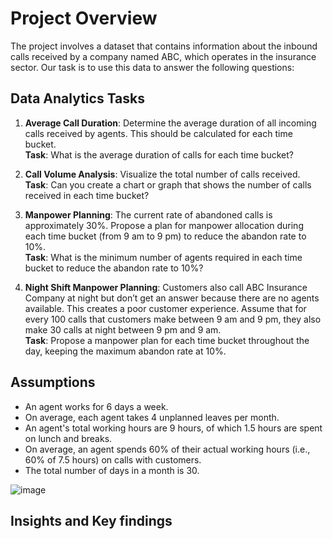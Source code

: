 # Project Overview

The project involves a dataset that contains information about the inbound calls received by a company named ABC, which operates in the insurance sector. Our task is to use this data to answer the following questions:

## Data Analytics Tasks

1. **Average Call Duration**: Determine the average duration of all incoming calls received by agents. This should be calculated for each time bucket.  
   **Task**: What is the average duration of calls for each time bucket?

2. **Call Volume Analysis**: Visualize the total number of calls received.  
   **Task**: Can you create a chart or graph that shows the number of calls received in each time bucket?

3. **Manpower Planning**: The current rate of abandoned calls is approximately 30%. Propose a plan for manpower allocation during each time bucket (from 9 am to 9 pm) to reduce the abandon rate to 10%.  
   **Task**: What is the minimum number of agents required in each time bucket to reduce the abandon rate to 10%?

4. **Night Shift Manpower Planning**: Customers also call ABC Insurance Company at night but don’t get an answer because there are no agents available. This creates a poor customer experience. Assume that for every 100 calls that customers make between 9 am and 9 pm, they also make 30 calls at night between 9 pm and 9 am.  
   **Task**: Propose a manpower plan for each time bucket throughout the day, keeping the maximum abandon rate at 10%.

## Assumptions
- An agent works for 6 days a week.
- On average, each agent takes 4 unplanned leaves per month.
- An agent's total working hours are 9 hours, of which 1.5 hours are spent on lunch and breaks.
- On average, an agent spends 60% of their actual working hours (i.e., 60% of 7.5 hours) on calls with customers.
- The total number of days in a month is 30.


![image](https://github.com/user-attachments/assets/d835d78d-d57e-4d0f-a653-0346721f78ea)

## Insights and Key findings






